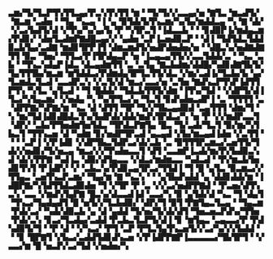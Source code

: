 ▃▆▞▜▞▜▃▛▜▚▜▜▃▄▞▛▃▚▜▚▜▜▝▆▝▝▜▞▜▞▞▃▃▄▞▅▝▇▜▃▝▆▃▟▜▞▝▇▃▆▝▃▟▅▝▝▜▄▝▚▃▄▝▐▝▄▝▉▜▟▞▙▜▚▃▆▞▚▞▙▞▆▟▟▃▄▝▚▝▇▝▟▞▝▞▃▞▙▟▜▞▟▝▞▜▚▞▚▞▄▞▙▝▛▝▚▜▛▃▜▝▐▟▃▃▙▝▝▝▊▟▉▛▐▞▆▟▄▃▆▞▛▟▊▞▝▟▅▜▃▟▆▛▇▟█▃▄▞▞▝▄▟▅▝▃▛▐▃▅▟▉▃▛▝▝▟▐▝▜▟▜▟▃▜▟▟▉▃▙▜▄▞▃▟▇▝▆▟▊▜▛▛▐▜▝▟▆▃▆▟▜▞▅▟▛▟▅▟▅▞▅▝▝▟█▃▚▞▅▟▇▟▇▜▜▝▉▃▝▜▅▞▝▜▜▃▞▛▐▜▛▟▄▃▛▝▅▝▐▃▄▃▄▜▜▞▞▃▃▜▟▟▞▃▝▝▚▃▝▃▙▝▝▜▚▃▚▟▄▛▐▟▃▝▟▃▄▟▆▜▜▝▃▝▃▜▄▝▇▃▙▟▆▞▟▟█▞▚▟▊▟▇▜▙▜▞▜▄▜▜▜▙▞▆▃▆▝▆▜▟▟▃▞▛▟▆▟▄▜▛▜▃▜▜▞▟▃▝▞▆▞▃▟▐▞▜▃▙▞▙▝▄▞▜▃▆▟▃▜▃▟▝▃▃▟▛▃▚▝▞▃▜▞▟▝▆▃▞▃▃▞▅▝▃▜▅▝▇▟▚▃▛▜▚▛▐▟▜▜▛▜▚▝▚▜▃▝▄▜▃▟▝▝▜▝█▟▟▞▝▜▟▃▙▜▜▜▞▟▆▝▐▜▚▞▜▟▝▝▞▟▛▜▞▟▐▜▃▞▚▜▄▃▆▞▝▞▅▟▄▝▚▝▚▞▛▜▃▞▄▝▜▃▜▝▊▟▚▟▅▃▟▛▐▝▃▝▜▜▜▜▝▃▝▟▛▛▇▞▚▛▇▞▆▝▚▃▝▟▝▟▜▜▝▜▛▝▜▞▞▜▙▃▄▟▉▟▝▃▄▜▜▜▝▟▆▞▜▝▚▝▆▞▜▟▐▟▊▟█▟▃▜▚▞▙▟▛▟▞▟▟▞▆▟▚▜▛▟▃▞▚▝▅▝▛▝▞▞▆▟▛▃▃▜▝▟▛▞▝▃▙▞▛▜▅▟▆▜▅▜▟▃▝▜▛▟▃▛▇▜▄▝█▃▝▜▞▃▟▞▜▃▜▝▉▞▆▞▚▜▙▃▜▝▜▜▚▃▅▝▟▝▚▟▆▝▊▞▅▟▛▜▛▃▟▝▄▃▄▟▝▞▙▞▆▃▄▟▐▟▅▝▞▃▜▜▝▝▝▝▃▛▐▝▞▛▐▟▊▝▞▟▛▜▙▃▜▟▛▃▞▟▞▃▙▝▃▝▉▜▜▜▛▃▆▃▞▃▅▜▜▞▜▟▞▞▅▟▊▞▜▞▅▃▄▝▆▃▞▞▞▜▚▟▅▃▃▜▝▟▜▝▃▃▆▛▐▃▟▞▆▞▛▞▙▟▉▃▚▟▝▟▞▞▛▛▇▝▚▟▐▃▝▟▉▞▟▜▄▃▃▝▞▟▃▞▆▟▆▃▃▝▚▟▃▟▝▝▛▞▆▃▙▜▅▟▊▜▚▜▝▛▐▟▛▞▝▞▝▃▙▃▚▞▛▟▊▃▄▜▛▃▞▜▜▟▐▝▜▝█▝▄▜▃▝▉▃▆▃▞▞▜▜▄▃▝▃▅▜▚▃▛▃▆▞▝▜▄▞▆▝▇▝▚▃▚▝▝▝▄▜▙▟▚▟▟▝▄▝▟▟▊▟▟▞▆▝▐▟█▛▇▞▚▜▟▜▜▟▃▟▉▟▅▝▜▝▞▜▛▝▛▝▃▝▞▞▃▞▅▟▛▛▇▟▝▝▛▃▅▞▟▜▚▃▚▝▃▃▝▞▆▟▚▜▄▛▇▝█▃▚▞▟▃▃▟▐▟▝▃▃▞▚▝▉▝▄▜▟▞▟▝▚▃▝▜▝▟▄▜▝▜▚▃▞▜▄▟▄▟▜▝█▝▅▜▞▞▜▃▙▟▉▞▝▟▛▞▜▝▉▜▝▛▇▜▄▃▜▃▄▝▝▜▄▃▆▝▛▟▞▃▞▝▚▟▞▟▉▃▙▝▄▝▟▝▄▟▟▝▜▞▅▞▜▞▟▞▟▜▝▜▅▃▅▃▛▟▚▞▜▜▅▝▛▟▞▃▚▝▊▃▞▜▃▟▄▞▃▟▟▝▛▃▙▃▜▃▛▜▞▟▐▝▊▝▆▜▄▃▝▃▄▃▃▞▛▝▛▟▚▟▉▜▞▜▝▝▛▝▟▝▝▞▚▃▞▝▛▜▝▃▛▝▛▜▃▜▄▜▚▃▅▜▞▞▃▞▚▞▞▞▙▟▟▝▝▝▊▝█▛▇▜▝▞▙▃▞▃▟▟▜▟▊▟▚▃▅▝▞▛▐▟▛▛▇▛▐▃▃▃▃▃▞▜▙▜▛▜▝▝▞▃▃▞▆▝█▝▅▃▛▞▃▞▜▟▝▞▅▟▅▞▚
